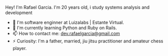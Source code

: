 Hey! I'm Rafael Garcia. I'm 20 years old, i study systems analysis and development

- 🔭 I'm software enginner at Luizalabs | Estante Virtual. 
- 🌱 I'm currently learning Python and Ruby on Rails.
- 📫 How to contact me: dev.rafaelgarcia@gmail.com
- ⚡ Curiosity: I'm a father, married, jiu jitsu practitioner and amateur chess player.
